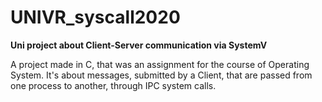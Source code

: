 # UNIVR_syscall2020
**Uni project about Client-Server communication via SystemV**

A project made in C, that was an assignment for the course of Operating System.
It's about messages, submitted by a Client, that are passed from one process to another, through IPC system calls.
